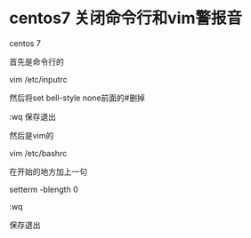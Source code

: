 # centos7 关闭命令行和vim警报音

centos 7

首先是命令行的

vim /etc/inputrc

然后将set bell-style none前面的#删掉

:wq 保存退出



然后是vim的

vim /etc/bashrc

在开始的地方加上一句 

setterm -blength 0

:wq

保存退出